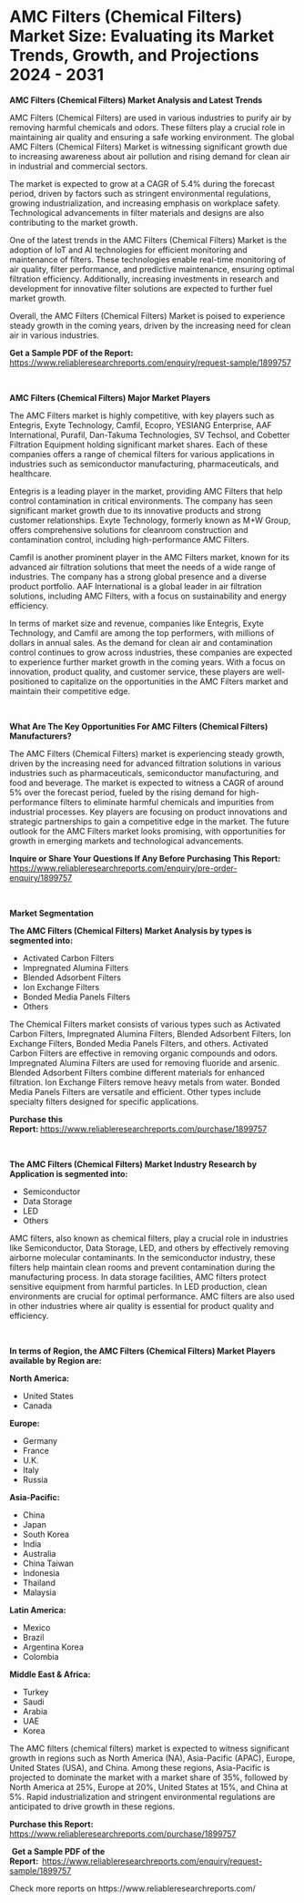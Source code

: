 <p><h1>AMC Filters (Chemical Filters) Market Size: Evaluating its Market Trends, Growth, and Projections 2024 - 2031</h1></p><p><strong>AMC Filters (Chemical Filters) Market Analysis and Latest Trends</strong></p>
<p><p>AMC Filters (Chemical Filters) are used in various industries to purify air by removing harmful chemicals and odors. These filters play a crucial role in maintaining air quality and ensuring a safe working environment. The global AMC Filters (Chemical Filters) Market is witnessing significant growth due to increasing awareness about air pollution and rising demand for clean air in industrial and commercial sectors. </p><p>The market is expected to grow at a CAGR of 5.4% during the forecast period, driven by factors such as stringent environmental regulations, growing industrialization, and increasing emphasis on workplace safety. Technological advancements in filter materials and designs are also contributing to the market growth. </p><p>One of the latest trends in the AMC Filters (Chemical Filters) Market is the adoption of IoT and AI technologies for efficient monitoring and maintenance of filters. These technologies enable real-time monitoring of air quality, filter performance, and predictive maintenance, ensuring optimal filtration efficiency. Additionally, increasing investments in research and development for innovative filter solutions are expected to further fuel market growth. </p><p>Overall, the AMC Filters (Chemical Filters) Market is poised to experience steady growth in the coming years, driven by the increasing need for clean air in various industries.</p></p>
<p><strong>Get a Sample PDF of the Report:&nbsp;</strong> <a href="https://www.reliableresearchreports.com/enquiry/request-sample/1899757">https://www.reliableresearchreports.com/enquiry/request-sample/1899757</a></p>
<p>&nbsp;</p>
<p><strong>AMC Filters (Chemical Filters) Major Market Players</strong></p>
<p><p>The AMC Filters market is highly competitive, with key players such as Entegris, Exyte Technology, Camfil, Ecopro, YESIANG Enterprise, AAF International, Purafil, Dan-Takuma Technologies, SV Techsol, and Cobetter Filtration Equipment holding significant market shares. Each of these companies offers a range of chemical filters for various applications in industries such as semiconductor manufacturing, pharmaceuticals, and healthcare.</p><p>Entegris is a leading player in the market, providing AMC Filters that help control contamination in critical environments. The company has seen significant market growth due to its innovative products and strong customer relationships. Exyte Technology, formerly known as M+W Group, offers comprehensive solutions for cleanroom construction and contamination control, including high-performance AMC Filters.</p><p>Camfil is another prominent player in the AMC Filters market, known for its advanced air filtration solutions that meet the needs of a wide range of industries. The company has a strong global presence and a diverse product portfolio. AAF International is a global leader in air filtration solutions, including AMC Filters, with a focus on sustainability and energy efficiency.</p><p>In terms of market size and revenue, companies like Entegris, Exyte Technology, and Camfil are among the top performers, with millions of dollars in annual sales. As the demand for clean air and contamination control continues to grow across industries, these companies are expected to experience further market growth in the coming years. With a focus on innovation, product quality, and customer service, these players are well-positioned to capitalize on the opportunities in the AMC Filters market and maintain their competitive edge.</p></p>
<p>&nbsp;</p>
<p><strong>What Are The Key Opportunities For AMC Filters (Chemical Filters) Manufacturers?</strong></p>
<p><p>The AMC Filters (Chemical Filters) market is experiencing steady growth, driven by the increasing need for advanced filtration solutions in various industries such as pharmaceuticals, semiconductor manufacturing, and food and beverage. The market is expected to witness a CAGR of around 5% over the forecast period, fueled by the rising demand for high-performance filters to eliminate harmful chemicals and impurities from industrial processes. Key players are focusing on product innovations and strategic partnerships to gain a competitive edge in the market. The future outlook for the AMC Filters market looks promising, with opportunities for growth in emerging markets and technological advancements.</p></p>
<p><strong>Inquire or Share Your Questions If Any Before Purchasing This Report:</strong> <a href="https://www.reliableresearchreports.com/enquiry/pre-order-enquiry/1899757">https://www.reliableresearchreports.com/enquiry/pre-order-enquiry/1899757</a></p>
<p>&nbsp;</p>
<p><strong>Market Segmentation</strong></p>
<p><strong>The AMC Filters (Chemical Filters) Market Analysis by types is segmented into:</strong></p>
<p><ul><li>Activated Carbon Filters</li><li>Impregnated Alumina Filters</li><li>Blended Adsorbent Filters</li><li>Ion Exchange Filters</li><li>Bonded Media Panels Filters</li><li>Others</li></ul></p>
<p><p>The Chemical Filters market consists of various types such as Activated Carbon Filters, Impregnated Alumina Filters, Blended Adsorbent Filters, Ion Exchange Filters, Bonded Media Panels Filters, and others. Activated Carbon Filters are effective in removing organic compounds and odors. Impregnated Alumina Filters are used for removing fluoride and arsenic. Blended Adsorbent Filters combine different materials for enhanced filtration. Ion Exchange Filters remove heavy metals from water. Bonded Media Panels Filters are versatile and efficient. Other types include specialty filters designed for specific applications.</p></p>
<p><strong>Purchase this Report:&nbsp;</strong><a href="https://www.reliableresearchreports.com/purchase/1899757">https://www.reliableresearchreports.com/purchase/1899757</a></p>
<p>&nbsp;</p>
<p><strong>The AMC Filters (Chemical Filters) Market Industry Research by Application is segmented into:</strong></p>
<p><ul><li>Semiconductor</li><li>Data Storage</li><li>LED</li><li>Others</li></ul></p>
<p><p>AMC filters, also known as chemical filters, play a crucial role in industries like Semiconductor, Data Storage, LED, and others by effectively removing airborne molecular contaminants. In the semiconductor industry, these filters help maintain clean rooms and prevent contamination during the manufacturing process. In data storage facilities, AMC filters protect sensitive equipment from harmful particles. In LED production, clean environments are crucial for optimal performance. AMC filters are also used in other industries where air quality is essential for product quality and efficiency.</p></p>
<p>&nbsp;</p>
<p><strong>In terms of Region, the AMC Filters (Chemical Filters) Market Players available by Region are:</strong></p>
<p>
    <p> <strong> North America: </strong>
        <ul>
            <li>United States</li>
            <li>Canada</li>
        </ul>
        </p> 
    <p> <strong> Europe: </strong>
        <ul>
            <li>Germany</li>
            <li>France</li>
            <li>U.K.</li>
            <li>Italy</li>
            <li>Russia</li>
        </ul>
        </p> 
    <p> <strong> Asia-Pacific: </strong>
        <ul>
            <li>China</li>
            <li>Japan</li>
            <li>South Korea</li>
            <li>India</li>
            <li>Australia</li>
            <li>China Taiwan</li>
            <li>Indonesia</li>
            <li>Thailand</li>
            <li>Malaysia</li>
        </ul>
        </p> 
    <p> <strong> Latin America: </strong>
        <ul>
            <li>Mexico</li>
            <li>Brazil</li>
            <li>Argentina Korea</li>
            <li>Colombia</li>
        </ul>
        </p> 
    <p> <strong> Middle East & Africa: </strong>
        <ul>
            <li>Turkey</li>
            <li>Saudi</li>
            <li>Arabia</li>
            <li>UAE</li>
            <li>Korea</li>
        </ul>
    </p>
    </p>
<p><p>The AMC filters (chemical filters) market is expected to witness significant growth in regions such as North America (NA), Asia-Pacific (APAC), Europe, United States (USA), and China. Among these regions, Asia-Pacific is projected to dominate the market with a market share of 35%, followed by North America at 25%, Europe at 20%, United States at 15%, and China at 5%. Rapid industrialization and stringent environmental regulations are anticipated to drive growth in these regions.</p></p>
<p><strong>Purchase this Report: </strong><a href="https://www.reliableresearchreports.com/purchase/1899757">https://www.reliableresearchreports.com/purchase/1899757</a></p>
<p>&nbsp;<strong>Get a Sample PDF of the Report:&nbsp;&nbsp;</strong><a href="https://www.reliableresearchreports.com/enquiry/request-sample/1899757">https://www.reliableresearchreports.com/enquiry/request-sample/1899757</a></p>
<p><strong></strong></p>
<p>Check more reports on https://www.reliableresearchreports.com/</p>